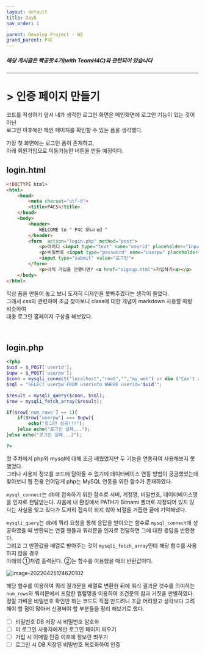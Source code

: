 ```yaml
---
layout: default
title: Day8
nav_order: 1

parent: Develop Project - W2
grand_parent: P4C
---
```


##### 해당 게시글은 빡공팟 4기(with TeamH4C)와 관련되어 있습니다
-----

# > 인증 페이지 만들기

코드를 작성하기 앞서 내가 생각한 로그인 화면은  메인화면에 로그인 기능이 있는 것이 아닌  
로그인 이후에만 메인 페이지를 확인할 수 있는 폼을 생각했다.

가장 첫 화면에는 로그인 폼이 존재하고,   
아래 회원가입으로 이동가능한 버튼을 만들 예정이다.

## login.html
```html
<!DOCTYPE html>
<html>
    <head>
        <meta charset="utf-8">
        <title>P4CS</title>
    </head>
    <body>
        <header>
            WELCOME to " P4C Shared "
        </header>
        <form  action="login.php" method="post">
            <p>아이디 <input type="text" name="userid" placeholder="Input your ID"></p>
            <p>비밀번호 <input type="password" name="userpw" placeholder="Input your PW"></p>
            <input type="submit" value="로그인">
        </form>
            <p>아직 가입을 안했다면? <a href="signup.html">가입하기<a></p>
    </body>
</html>
```
막상 폼을 만들어 놓고 보니 도저히 디자인을 못봐주겠다는 생각이 들었다.  
그래서 css와 관련하여 조금 찾아보니 class에 대한 개념이 markdown 사용할 때랑 비슷하여  
대충 로그인 홈페이지 구상을 해보았다.

<br>

## login.php
```php
<?php
$uid = $_POST['userid'];
$upw = $_POST['userpw'];
$conn = mysqli_connect("localhost","root","","my_web") or die ("Can't access DB");
$sql = "SELECT userpw FROM userinfo WHERE userid='$uid'";

$result = mysqli_query($conn, $sql);
$row = mysqli_fetch_array($result);

if($row['num_rows'] == 1){
    if($row['userpw'] === $upw){
        echo("로그인 성공!!!");
    }else echo("로그인 실패...");
}else echo("로그인 실패...2");

?>
```
첫 주차에서 php와 mysql에 대해 조금 배웠었지만 두 기능을 연동하여 사용해보지 못했었다.  
그러나 사용자 정보를 코드에 담아둘 수 없기에 데이터베이스 연동 방법이 궁금했었는데  
찾아보니 웹 전용 언어답게 php는 MySQL 연동을 위한 함수가 존재하였다.

`mysql_connect`는 db에 접속하기 위한 함수로 서버, 계정명, 비밀번호, 데이터베이스명 을 인자로 전달받는다. 처음에 내 환경에서 PATH가 Bitnami 폴더로 지정되어 있지 않다는 사실을 잊고 있다가 도저히 접속이 되지 않아 뇌절을 거듭한 끝에 기억해냈다. 

`mysqli_query`는 db에 쿼리 요청을 통해 응답을 받아오는 함수로 `mysql_connect`에 성공하였을 때 반환되는 연결 핸들과 쿼리문을 인자로 전달하면 그에 대한 응답을 반환한다.  
그리고 그 반환값을 배열로 받아주는 것이 `mysqli_fetch_array`인데 해당 함수를 사용하지 않을 경우  
아래의 ①처럼 출력된다. ②는 함수를 이용했을 때의 반환값이다.

![image-20220425174620102](../img/image-20220425174620102.png)

해당 함수를 이용하여 쿼리 결과문을 배열로 변환한 뒤에 쿼리 결과문 갯수를 의미하는 `num_rows`와 쿼리문에서 포함한 컬럼명을 이용하여 조건문의 참과 거짓을 판별하였다.  
정말 가벼운 비밀번호 확인만 하는 코드도 직접 만드려니 조금 어려웠고 생각보다 고려해야 할 점이 많아서 신경써야 할 부분들을 정리 해보기로 했다.

- [ ] 비밀번호 DB 저장 시 비밀번호 암호화
- [ ] 미 로그인 사용자에게만 로그인 페이지 띄우기
- [ ] 가입 시 이메일 인증 이후에 정보란 띄우기
- [ ] 로그인 시 DB 저장된 비밀번호 복호화하여 인증